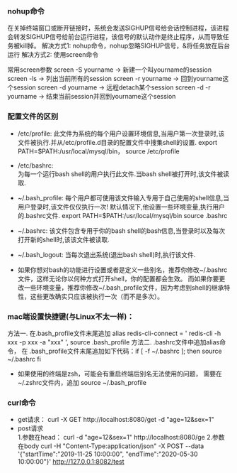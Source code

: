 ### nohup命令
在关掉终端窗口或断开链接时，系统会发送SIGHUP信号给会话控制进程，该进程会转发SIGHUP信号给前台运行进程，该信号的默认动作是终止程序，从而导致任务被kill掉。
解决方式1:  nohup命令，nohup忽略SIGHUP信号，&将任务放在后台运行
解决方式2: 使用screen命令




常用screen参数
screen -S yourname -> 新建一个叫yourname的session
screen -ls -> 列出当前所有的session
screen -r yourname -> 回到yourname这个session
screen -d yourname -> 远程detach某个session
screen -d -r yourname -> 结束当前session并回到yourname这个session

### 配置文件的区别
- /etc/profile: 
     此文件为系统的每个用户设置环境信息,当用户第一次登录时,该文件被执行.并从/etc/profile.d目录的配置文件中搜集shell的设置.
        export PATH=$PATH:/usr/local/mysql/bin，   source  /etc/profile
- /etc/bashrc:  
    为每一个运行bash shell的用户执行此文件.当bash shell被打开时,该文件被读取.
- ~/.bash_profile: 
    每个用户都可使用该文件输入专用于自己使用的shell信息,当用户登录时,该文件仅仅执行一次!
    默认情况下,他设置一些环境变量,执行用户的.bashrc文件.  export PATH=$PATH:/usr/local/mysql/bin    source .bashrc
- ~/.bashrc: 
    该文件包含专用于你的bash shell的bash信息,当登录时以及每次打开新的shell时,该该文件被读取.
- ~/.bash_logout: 
    当每次退出系统(退出bash shell)时,执行该文件.
    
- 如果你想对bash的功能进行设置或者是定义一些别名，推荐你修改~/.bashrc文件，这样无论你以何种方式打开shell，你的配置都会生效。
而如果你要更改一些环境变量，推荐你修改~/.bash_profile文件，因为考虑到shell的继承特性，这些更改确实只应该被执行一次（而不是多次）。

### mac端设置快捷键(与Linux不太一样)：
方法一.  在.bash_profile文件末尾追加 alias redis-cli-connect = ' redis-cli -h xxx -p xxx -a "xxx" ',   source .bash_profile
方法二. .bashrc文件中追加alias命令， 在 .bash_profile文件末尾追加如下代码：if [ -f ~/.bashrc ]; then   source ~/.bashrc  fi
- 如果使用的终端是zsh，可能会有重启终端后别名无法使用的问题， 需要在~/.zshrc文件内，追加 source ~/.bash_profile

### curl命令
- get请求： 
       curl -X GET http://localhost:8080/get -d "age=12&sex=1"
- post请求   
   1.参数在head： 
        curl  -d "age=12&sex=1" http://localhost:8080/ge
   2.参数在body
        curl -H "Content-Type:application/json" -X POST --data '{"startTime":"2019-11-25 10:00:00", "endTime":"2020-05-30 10:00:00"}' http://127.0.0.1:8082/test
